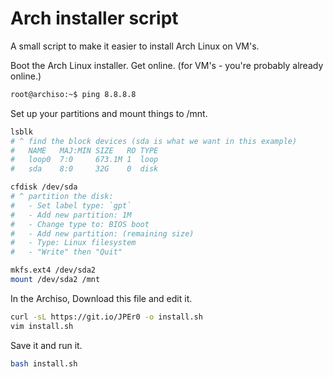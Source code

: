 # Arch installer script

A small script to make it easier to install Arch Linux on VM's.

Boot the Arch Linux installer. Get online. (for VM's - you're probably already online.)

```sh
root@archiso:~$ ping 8.8.8.8
```

Set up your partitions and mount things to /mnt.

```sh
lsblk
# ^ find the block devices (sda is what we want in this example)
#   NAME   MAJ:MIN SIZE   RO TYPE
#   loop0  7:0     673.1M 1  loop
#   sda    8:0     32G    0  disk

cfdisk /dev/sda
# ^ partition the disk:
#   - Set label type: `gpt`
#   - Add new partition: 1M
#   - Change type to: BIOS boot
#   - Add new partition: (remaining size)
#   - Type: Linux filesystem
#   - "Write" then "Quit"

mkfs.ext4 /dev/sda2
mount /dev/sda2 /mnt
```

In the Archiso, Download this file and edit it.

```sh
curl -sL https://git.io/JPEr0 -o install.sh
vim install.sh
```

Save it and run it.

```sh
bash install.sh
```
